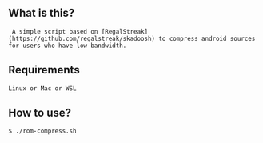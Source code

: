## What is this?

     A simple script based on [RegalStreak](https://github.com/regalstreak/skadoosh) to compress android sources for users who have low bandwidth.

## Requirements

    Linux or Mac or WSL

## How to use?
   
    $ ./rom-compress.sh    
   
